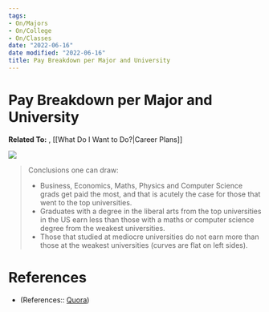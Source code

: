 ```yaml
---
tags:
- On/Majors
- On/College
- On/Classes
date: "2022-06-16"
date modified: "2022-06-16"
title: Pay Breakdown per Major and University
---
```


# Pay Breakdown per Major and University
**Related To:**   , [[What Do I Want to Do?|Career Plans]]

![](https://i.imgur.com/INBh359.png)

> Conclusions one can draw:
>
> -   Business, Economics, Maths, Physics and Computer Science grads get paid the most, and that is acutely the case for those that went to the top universities.
> -   Graduates with a degree in the liberal arts from the top universities in the US earn less than those with a maths or computer science degree from the weakest universities.
> -   Those that studied at mediocre universities do not earn more than those at the weakest universities (curves are flat on left sides).

# References
- (References:: [Quora](https://www.quora.com/What-bachelor-degrees-pay-the-most/answer/Asim-Qureshi-17))
